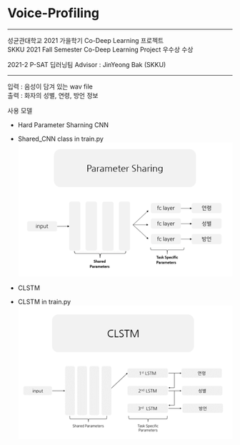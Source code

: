 # Voice-Profiling

--------------------------------------------------

성균관대학교 2021 가을학기 Co-Deep Learning 프로젝트   
SKKU 2021 Fall Semester Co-Deep Learning Project
우수상 수상  

2021-2 P-SAT 딥러닝팀
Advisor : JinYeong Bak (SKKU)

--------------------------------------------------

입력 : 음성이 담겨 있는 wav file  
출력 : 화자의 성별, 연령, 방언 정보  


사용 모델
 - Hard Parameter Sharning CNN  
  - Shared_CNN class in train.py
 ![HPS](https://github.com/victolee0/Voice-Profiling/blob/main/static/asset/Para.png)
 
 
 - CLSTM  
  - CLSTM in train.py
 ![CLSTM](https://github.com/victolee0/Voice-Profiling/blob/main/static/asset/CLSTM.png)
